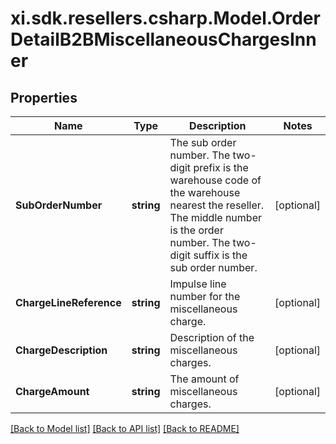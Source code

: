 # xi.sdk.resellers.csharp.Model.OrderDetailB2BMiscellaneousChargesInner

## Properties

Name | Type | Description | Notes
------------ | ------------- | ------------- | -------------
**SubOrderNumber** | **string** | The sub order number. The two-digit prefix is the warehouse code of the warehouse nearest the reseller. The middle number is the order number. The two-digit suffix is the sub order number. | [optional] 
**ChargeLineReference** | **string** | Impulse line number for the miscellaneous charge. | [optional] 
**ChargeDescription** | **string** | Description of the miscellaneous charges. | [optional] 
**ChargeAmount** | **string** | The amount of miscellaneous charges. | [optional] 

[[Back to Model list]](../README.md#documentation-for-models) [[Back to API list]](../README.md#documentation-for-api-endpoints) [[Back to README]](../README.md)

